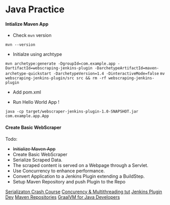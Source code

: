 Java Practice
====================

#### Intialize Maven App

- Check `mvn` version

`mvn --version`

- Initialze using archtype

`mvn archetype:generate -DgroupId=com.example.app -DartifactId=webscraping-jenkins-plugin -DarchetypeArtifactId=maven-archetype-quickstart -DarchetypeVersion=1.4 -DinteractiveMode=false`
`mv webscraping-jenkins-plugin/src src && rm -rf webscraping-jenkins-plugin`

- Add pom.xml

- Run Hello World App !

`java -cp target/webscraper-jenkins-plugin-1.0-SNAPSHOT.jar com.example.app.App`

#### Create Basic WebScraper



Todo:
- ~~Initialize Maven App~~
- Create Basic WebScraper
- Serialize Scraped Data.
- The scraped content is served on a Webpage through a Servlet.
- Use Concurrency to enhance performance.
- Convert Application to a Jenkins Plugin extending a BuildStep.
- Setup Maven Repository and push Plugin to the Repo


[Serializaton Crash Course](https://www.youtube.com/watch?v=uS37TujnLRw)
[Concurency & Multithreading tut](http://tutorials.jenkov.com/java-concurrency/index.html)
[Jenkins Plugin Dev](https://jenkins.io/doc/developer/plugin-development/)
[Maven Repositories](https://medium.com/@chris.shellenbarger/public-maven-repositories-maven-central-and-more-a0dfc0b61c0)
[GraalVM for Java Developers](https://www.youtube.com/watch?v=GinNxS3OSi0)